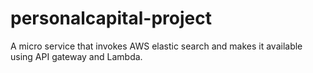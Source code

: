 # personalcapital-project
 A micro service that invokes AWS elastic search and makes it available using API gateway and Lambda.
